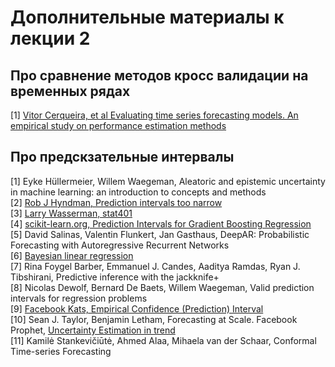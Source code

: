 # Дополнительные материалы к лекции 2


## Про сравнение методов кросс валидации на временных рядах

[1] [Vitor Cerqueira, et al Evaluating time series forecasting models. An empirical study on performance estimation methods](https://arxiv.org/pdf/1905.11744)
## Про предскзательные интервалы
[1] Eyke Hüllermeier, Willem Waegeman, Aleatoric and epistemic uncertainty in machine learning:
an introduction to concepts and methods  
[2] [Rob J Hyndman, Prediction intervals too narrow](https://robjhyndman.com/hyndsight/narrow-pi/)  
[3] [Larry Wasserman, stat401](https://www.stat.cmu.edu/~larry/=stat401/)  
[4] [scikit-learn.org, Prediction Intervals for Gradient Boosting Regression](https://scikit-learn.org/stable/auto_examples/ensemble/plot_gradient_boosting_quantile.html)  
[5] David Salinas, Valentin Flunkert, Jan Gasthaus, DeepAR: Probabilistic Forecasting with
Autoregressive Recurrent Networks  
[6] [Bayesian linear regression](https://en.wikipedia.org/wiki/Bayesian_linear_regression)  
[7] Rina Foygel Barber, Emmanuel J. Candes, Aaditya Ramdas, Ryan J. Tibshirani, Predictive inference with the jackknife+  
[8] Nicolas Dewolf, Bernard De Baets, Willem Waegeman, Valid prediction intervals for regression problems  
[9] [Facebook Kats, Empirical Confidence (Prediction) Interval](https://github.com/facebookresearch/Kats/blob/622dca5a661ba5e1815e0414a2365cfe1f1736d4/kats/utils/emp_confidence_int.py)  
[10] Sean J. Taylor, Benjamin Letham, Forecasting at Scale. Facebook Prophet, [Uncertainty Estimation in trend](https://github.com/facebook/prophet/blob/84132a29eb8c54976033128965a8d6426831aa4c/python/prophet/forecaster.py#L1485)  
[11] Kamilė Stankevičiūtė, Ahmed Alaa, Mihaela van der Schaar, Conformal Time-series Forecasting

